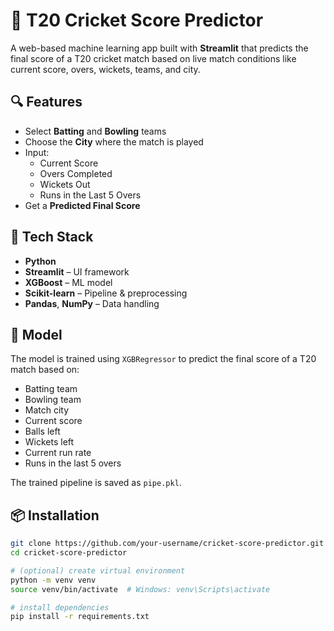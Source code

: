 # 🏏 T20 Cricket Score Predictor

A web-based machine learning app built with **Streamlit** that predicts the final score of a T20 cricket match based on live match conditions like current score, overs, wickets, teams, and city.

## 🔍 Features

- Select **Batting** and **Bowling** teams
- Choose the **City** where the match is played
- Input:
  - Current Score
  - Overs Completed
  - Wickets Out
  - Runs in the Last 5 Overs
- Get a **Predicted Final Score**

## 🚀 Tech Stack

- **Python**
- **Streamlit** – UI framework
- **XGBoost** – ML model
- **Scikit-learn** – Pipeline & preprocessing
- **Pandas**, **NumPy** – Data handling

## 🧠 Model

The model is trained using `XGBRegressor` to predict the final score of a T20 match based on:
- Batting team
- Bowling team
- Match city
- Current score
- Balls left
- Wickets left
- Current run rate
- Runs in the last 5 overs

The trained pipeline is saved as `pipe.pkl`.

## 📦 Installation

```bash
git clone https://github.com/your-username/cricket-score-predictor.git
cd cricket-score-predictor

# (optional) create virtual environment
python -m venv venv
source venv/bin/activate  # Windows: venv\Scripts\activate

# install dependencies
pip install -r requirements.txt
